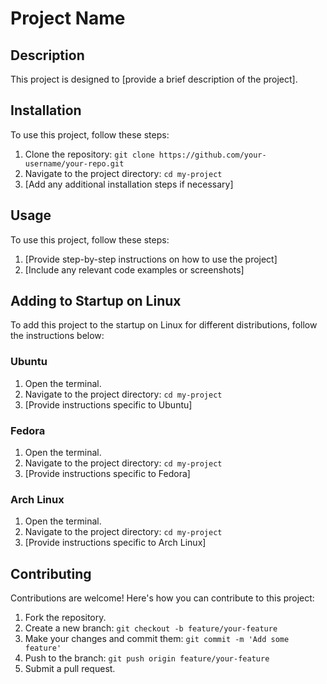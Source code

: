 # Project Name

## Description

This project is designed to [provide a brief description of the project].

## Installation

To use this project, follow these steps:

1. Clone the repository: `git clone https://github.com/your-username/your-repo.git`
2. Navigate to the project directory: `cd my-project`
3. [Add any additional installation steps if necessary]

## Usage

To use this project, follow these steps:

1. [Provide step-by-step instructions on how to use the project]
2. [Include any relevant code examples or screenshots]

## Adding to Startup on Linux

To add this project to the startup on Linux for different distributions, follow the instructions below:

### Ubuntu

1. Open the terminal.
2. Navigate to the project directory: `cd my-project`
3. [Provide instructions specific to Ubuntu]

### Fedora

1. Open the terminal.
2. Navigate to the project directory: `cd my-project`
3. [Provide instructions specific to Fedora]

### Arch Linux

1. Open the terminal.
2. Navigate to the project directory: `cd my-project`
3. [Provide instructions specific to Arch Linux]

## Contributing

Contributions are welcome! Here's how you can contribute to this project:

1. Fork the repository.
2. Create a new branch: `git checkout -b feature/your-feature`
3. Make your changes and commit them: `git commit -m 'Add some feature'`
4. Push to the branch: `git push origin feature/your-feature`
5. Submit a pull request.
